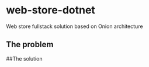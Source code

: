 # web-store-dotnet
Web store fullstack solution based on Onion architecture


## The problem




##The solution
